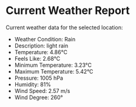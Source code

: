 # Current Weather Report
Current weather data for the selected location:
- Weather Condition: Rain
- Description: light rain
- Temperature: 4.86°C
- Feels Like: 2.68°C
- Minimum Temperature: 3.23°C
- Maximum Temperature: 5.42°C
- Pressure: 1005 hPa
- Humidity: 81%
- Wind Speed: 2.57 m/s
- Wind Degree: 260°
